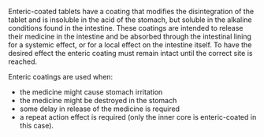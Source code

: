 Enteric-coated tablets have a coating that modifies the disintegration of the tablet and is insoluble in the acid of the stomach, but soluble in the alkaline conditions found in the intestine. These coatings are intended to release their medicine in the intestine and be absorbed through the intestinal lining for a systemic effect, or for a local effect on the intestine itself. To have the desired effect the enteric coating must remain intact until the correct site is reached.

Enteric coatings are used when:

-   the medicine might cause stomach irritation
-   the medicine might be destroyed in the stomach
-   some delay in release of the medicine is required
-   a repeat action effect is required (only the inner core is enteric-coated in this case).
